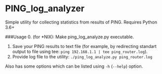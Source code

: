 # PING_log_analyzer
Simple utility for collecting statistics from results of PING.
Requires Python 3.6+

###Usage
0. (for *NIX): Make ping_log_analyze.py executable.
1. Save your PING results to text file (for example, by redirecting standart output to file using tee: `ping 192.168.1.1 | tee ping_router.log`).
2. Provide log file to the utility: `./ping_log_analyze.py ping_router.log`

Also has some options which can be listed using `-h` (`--help`) option.